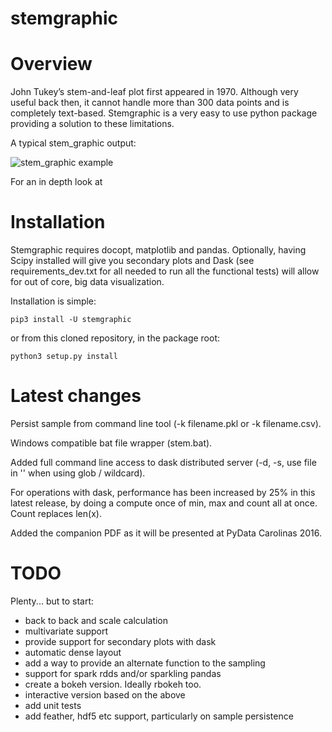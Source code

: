 # stemgraphic


# Overview

John Tukey’s stem-and-leaf plot first appeared in 1970. Although very useful back then, it cannot handle 
more than 300 data points and is completely text-based. Stemgraphic is a very easy to use python package 
providing a solution to these limitations.

A typical stem_graphic output:

![stem_graphic example](https://github.com/fdion/stemgraphic/raw/master/png/test_rosetta.png)

For an in depth look at 


# Installation

Stemgraphic requires docopt, matplotlib and pandas. Optionally, having Scipy installed will give you secondary plots 
and Dask (see requirements_dev.txt for all needed to run all the functional tests) will allow for out of core, big data
visualization.

Installation is simple:

    pip3 install -U stemgraphic  

or from this cloned repository, in the package root:

    python3 setup.py install


# Latest changes

Persist sample from command line tool (-k filename.pkl or -k filename.csv).

Windows compatible bat file wrapper (stem.bat).

Added full command line access to dask distributed server (-d, -s, use file in '' when using glob / wildcard).

For operations with dask, performance has been increased by 25% in this latest release, by doing a compute
once of min, max and count all at once. Count replaces len(x).

Added the companion PDF as it will be presented at PyData Carolinas 2016.


# TODO

Plenty... but to start:

- back to back and scale calculation
- multivariate support
- provide support for secondary plots with dask
- automatic dense layout
- add a way to provide an alternate function to the sampling
- support for spark rdds and/or sparkling pandas
- create a bokeh version. Ideally rbokeh too.
- interactive version based on the above
- add unit tests
- add feather, hdf5 etc support, particularly on sample persistence
